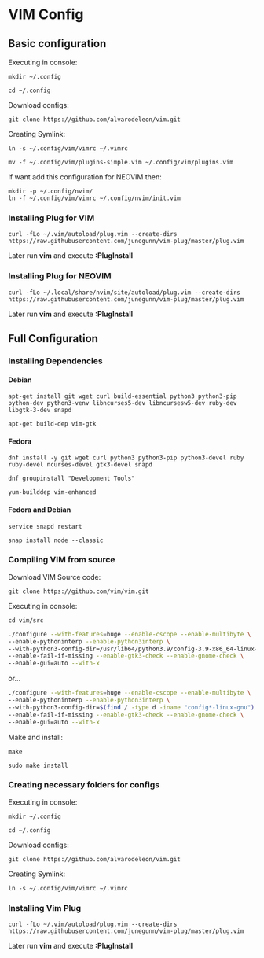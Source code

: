 # VIM Config

## Basic configuration

Executing in console:
```
mkdir ~/.config

cd ~/.config
```

Download configs:
```
git clone https://github.com/alvarodeleon/vim.git
```

Creating Symlink:
```
ln -s ~/.config/vim/vimrc ~/.vimrc
```

```
mv -f ~/.config/vim/plugins-simple.vim ~/.config/vim/plugins.vim
```
If want add this configuration for NEOVIM then:
```
mkdir -p ~/.config/nvim/
ln -f ~/.config/vim/vimrc ~/.config/nvim/init.vim
```

### Installing Plug for VIM

```
curl -fLo ~/.vim/autoload/plug.vim --create-dirs https://raw.githubusercontent.com/junegunn/vim-plug/master/plug.vim
```
Later run **vim** and execute **:PlugInstall**

### Installing Plug for NEOVIM

```
curl -fLo ~/.local/share/nvim/site/autoload/plug.vim --create-dirs https://raw.githubusercontent.com/junegunn/vim-plug/master/plug.vim
```
Later run **vim** and execute **:PlugInstall**

## Full Configuration

### Installing Dependencies

#### Debian
```
apt-get install git wget curl build-essential python3 python3-pip python-dev python3-venv libncurses5-dev libncursesw5-dev ruby-dev libgtk-3-dev snapd

apt-get build-dep vim-gtk

```

#### Fedora
```
dnf install -y git wget curl python3 python3-pip python3-devel ruby ruby-devel ncurses-devel gtk3-devel snapd

dnf groupinstall "Development Tools"

yum-builddep vim-enhanced
```
#### Fedora and Debian

```
service snapd restart

snap install node --classic
```

### Compiling VIM from source

Download VIM Source code:
```
git clone https://github.com/vim/vim.git

```

Executing in console:
```
cd vim/src
```

```bash
./configure --with-features=huge --enable-cscope --enable-multibyte \
--enable-pythoninterp --enable-python3interp \
--with-python3-config-dir=/usr/lib64/python3.9/config-3.9-x86_64-linux-gnu \
--enable-fail-if-missing --enable-gtk3-check --enable-gnome-check \
--enable-gui=auto --with-x
```
or...

```bash
./configure --with-features=huge --enable-cscope --enable-multibyte \
--enable-pythoninterp --enable-python3interp \
--with-python3-config-dir=$(find / -type d -iname "config*-linux-gnu") \
--enable-fail-if-missing --enable-gtk3-check --enable-gnome-check \
--enable-gui=auto --with-x
```

Make and install:
```
make 

sudo make install
```

### Creating necessary folders for configs

Executing in console:
```
mkdir ~/.config

cd ~/.config
```

Download configs:
```
git clone https://github.com/alvarodeleon/vim.git
```

Creating Symlink:
```
ln -s ~/.config/vim/vimrc ~/.vimrc
```

### Installing Vim Plug

```
curl -fLo ~/.vim/autoload/plug.vim --create-dirs https://raw.githubusercontent.com/junegunn/vim-plug/master/plug.vim
```
Later run **vim** and execute **:PlugInstall**


